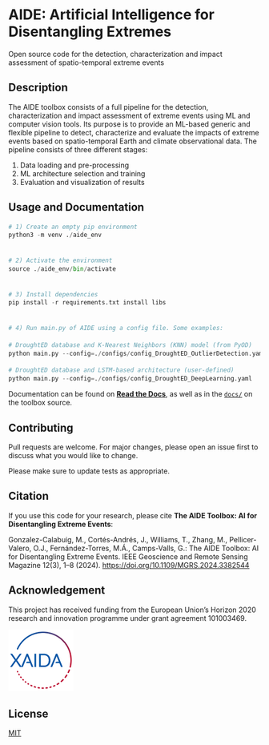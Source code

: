 # AIDE: Artificial Intelligence for Disentangling Extremes
Open source code for the detection, characterization and impact assessment of spatio-temporal extreme events

## Description
The AIDE toolbox consists of a full pipeline for the detection, characterization and impact assessment of extreme events using ML and computer vision tools. Its purpose is to provide an ML-based generic and flexible pipeline to detect, characterize and evaluate the impacts of extreme events based on spatio-temporal Earth and climate observational data. The pipeline consists of three different stages:

1) Data loading and pre-processing
2) ML architecture selection and training
3) Evaluation and visualization of results

## Usage and Documentation
```python
# 1) Create an empty pip environment
python3 -m venv ./aide_env 


# 2) Activate the environment
source ./aide_env/bin/activate


# 3) Install dependencies
pip install -r requirements.txt install libs


# 4) Run main.py of AIDE using a config file. Some examples:

# DroughtED database and K-Nearest Neighbors (KNN) model (from PyOD) 
python main.py --config=./configs/config_DroughtED_OutlierDetection.yaml

# DroughtED database and LSTM-based architecture (user-defined) 
python main.py --config=./configs/config_DroughtED_DeepLearning.yaml
```

Documentation can be found on [**Read the Docs**](http://aidextremes.readthedocs.org/en/latest), as well as in the [`docs/`](https://github.com/IPL-UV/AIDE/tree/main/docs) on the toolbox source.

## Contributing
Pull requests are welcome. For major changes, please open an issue first to discuss what you would like to change.

Please make sure to update tests as appropriate.

## Citation
If you use this code for your research, please cite **The AIDE Toolbox: AI for Disentangling Extreme Events**:

Gonzalez-Calabuig, M., Cortés-Andrés, J., Williams, T., Zhang, M., Pellicer-Valero, O.J., Fernández-Torres, M.Á., Camps-Valls, G.: The AIDE Toolbox: AI for Disentangling Extreme Events. IEEE Geoscience and Remote Sensing Magazine 12(3), 1–8 (2024). https://doi.org/10.1109/MGRS.2024.3382544

## Acknowledgement
This project has received funding from the European Union’s Horizon 2020 research and innovation programme under grant agreement 101003469.

[<img src="AIDE/tutorials/imgs/xaida_logo.png" width="130" />](AIDE/tutorials/imgs/xaida_logo.png)

## License
[MIT](https://choosealicense.com/licenses/mit/)
